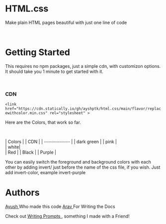 # HTML.css 
Make plain HTML pages beautiful with just one line of code 

<br>

# Getting Started

This requires no npm packages, just a simple cdn, with customizon options. It should take you 1 minute to get started with it.

<br>

### CDN
```<link href="https://cdn.statically.io/gh/ayshptk/html.css/main/flavor/replacewithcolor.min.css" rel="stylesheet" >```

Here are the Colors, that work so far.

<br>

| Colors        | | CDN |
| ------------- |
| dark green   | 
| pink   |    
| white|   
| Red |
| Black |
| Purple |

You can easily switch the foreground and background colors with each other by adding invert/ just before the name of the css file, if you wish.
Just add invert-color, example invert-purple






# Authors

 <a href="https//twitter.com/ayshptk"> Ayush </a> Who made this code </a>
 <a href="https//twitter.com/heyarav/"> Arav </a> For Writing the Docs </a>
 <br>
 
 Check out <a href="https://writingprompts.ml"> Writing Prompts </a>, something I made with a Friend!
